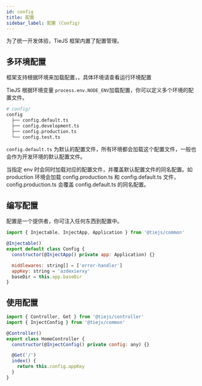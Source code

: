 ```yaml
---
id: config
title: 配置
sidebar_label: 配置 (Config)
---
```


为了统一开发体验，TieJS 框架内置了配置管理。

## 多环境配置

框架支持根据环境来加载配置，，具体环境请查看运行环境配置

TieJS 根据环境变量 `process.env.NODE_ENV`加载配置，你可以定义多个环境的配置文件。

```bash
# config/
config
  ├── config.default.ts
  ├── config.development.ts
  ├── config.production.ts
  └── config.test.ts
```

`config.default.ts` 为默认的配置文件，所有环境都会加载这个配置文件，一般也会作为开发环境的默认配置文件。

当指定 env 时会同时加载对应的配置文件，并覆盖默认配置文件的同名配置。如 production 环境会加载 config.production.ts 和 config.default.ts 文件，config.production.ts 会覆盖 config.default.ts 的同名配置。

## 编写配置

配置是一个提供者，你可注入任何东西到配置中。

```js
import { Injectable, InjectApp, Application } from '@tiejs/common'

@Injectable()
export default class Config {
  constructor(@InjectApp() private app: Application) {}

  middlewares: string[] = ['error-handler']
  appKey: string = 'azdexierxy'
  baseDir = this.app.baseDir
}
```

## 使用配置

```js
import { Controller, Get } from '@tiejs/controller'
import { InjectConfig } from '@tiejs/common'

@Controller()
export class HomeController {
  constructor(@InjectConfig() private config: any) {}

  @Get('/')
  index() {
    return this.config.appKey
  }
}
```
